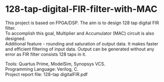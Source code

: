 # 128-tap-digital-FIR-filter-with-MAC
This project is based on FPGA/DSP.
The aim is to design 128 tap digital FIR filter.   
To accomplish this goal, Multiplier and Accumulator (MAC) circuit is also designed.   
Additional feature - rounding and saturation of output data. It makes faster and efficient filtering of input data. Output can be generated without any error as FIR filter consists 128 taps in it.   

Tools: Quartus Prime, ModelSim, Synopsys VCS.   
Programming Language: Verilog, C.   
Project report file: 128-tap digitalFIR.pdf
